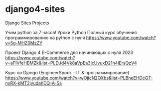 # django4-sites
 Django Sites Projects


 Учим python за 7 часов! Уроки Python Полный курс обучения программированию на python с нуля
 https://www.youtube.com/watch?v=5g-MHZ0MzZY


Проект Django 4 E-Commerce для начинающих с нуля 2023
https://www.youtube.com/watch?v=aFIVfeHBMZk&list=PLDJd4Vk8aVpEa3IcUvuxD21h4iErsQzV4


Курс по Django (EngineerSpock - IT & программирование)
https://www.youtube.com/watch?v=wOjicN2OXbs&list=PLBheEHDcG7-nyRX-kMT2jyudahDQ-A-Ss
